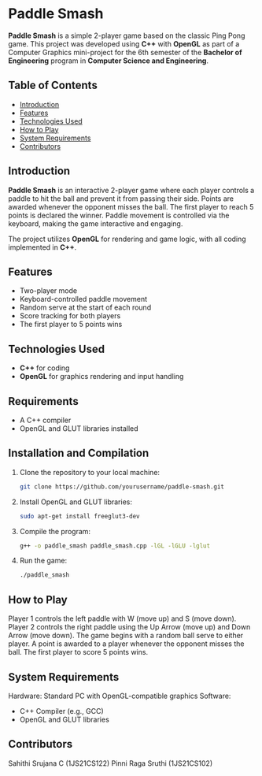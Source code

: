 # Paddle Smash

**Paddle Smash** is a simple 2-player game based on the classic Ping Pong game. This project was developed using **C++** with **OpenGL** as part of a Computer Graphics mini-project for the 6th semester of the **Bachelor of Engineering** program in **Computer Science and Engineering**.

## Table of Contents
- [Introduction](#introduction)
- [Features](#features)
- [Technologies Used](#technologies-used)
- [How to Play](#how-to-play)
- [System Requirements](#system-requirements)
- [Contributors](#contributors)

## Introduction
**Paddle Smash** is an interactive 2-player game where each player controls a paddle to hit the ball and prevent it from passing their side. Points are awarded whenever the opponent misses the ball. The first player to reach 5 points is declared the winner. Paddle movement is controlled via the keyboard, making the game interactive and engaging.

The project utilizes **OpenGL** for rendering and game logic, with all coding implemented in **C++**.

## Features
- Two-player mode
- Keyboard-controlled paddle movement
- Random serve at the start of each round
- Score tracking for both players
- The first player to 5 points wins

## Technologies Used
- **C++** for coding
- **OpenGL** for graphics rendering and input handling


## Requirements
- A C++ compiler
- OpenGL and GLUT libraries installed

## Installation and Compilation
1. Clone the repository to your local machine:
   ```bash
   git clone https://github.com/yourusername/paddle-smash.git
2. Install OpenGL and GLUT libraries:
   ```bash
   sudo apt-get install freeglut3-dev
3. Compile the program:
   ```bash
   g++ -o paddle_smash paddle_smash.cpp -lGL -lGLU -lglut
4. Run the game:
   ```bash
   ./paddle_smash

## How to Play
Player 1 controls the left paddle with W (move up) and S (move down).
Player 2 controls the right paddle using the Up Arrow (move up) and Down Arrow (move down).
The game begins with a random ball serve to either player.
A point is awarded to a player whenever the opponent misses the ball.
The first player to score 5 points wins.

## System Requirements
Hardware: Standard PC with OpenGL-compatible graphics
Software:
- C++ Compiler (e.g., GCC)
- OpenGL and GLUT libraries

## Contributors
Sahithi Srujana C (1JS21CS122)
Pinni Raga Sruthi (1JS21CS102)
